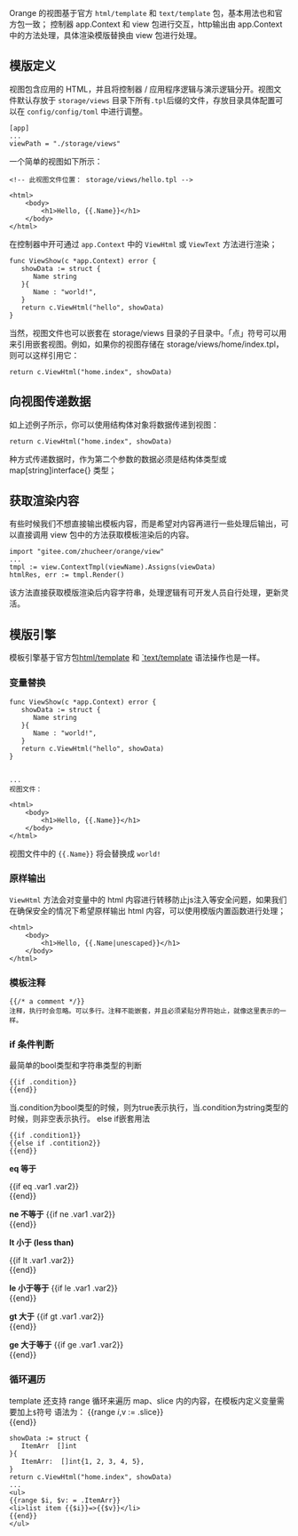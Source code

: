 Orange 的视图基于官方 `html/template` 和 `text/template` 包，基本用法也和官方包一致；
控制器 app.Context 和 view 包进行交互，http输出由 app.Context 中的方法处理，具体渲染模版替换由 view 包进行处理。

## 模版定义
视图包含应用的 HTML，并且将控制器 / 应用程序逻辑与演示逻辑分开。视图文件默认存放于 `storage/views` 目录下所有`.tpl`后缀的文件，存放目录具体配置可以在 `config/config/toml` 中进行调整。
```
[app]
...
viewPath = "./storage/views"
```


一个简单的视图如下所示：
```
<!-- 此视图文件位置： storage/views/hello.tpl -->

<html>
    <body>
        <h1>Hello, {{.Name}}</h1>
    </body>
</html>

```

在控制器中开可通过 `app.Context` 中的 `ViewHtml` 或 `ViewText` 方法进行渲染；
~~~
func ViewShow(c *app.Context) error {
   showData := struct {
      Name string
   }{
      Name : "world!",
   }
   return c.ViewHtml("hello", showData)
}
~~~

当然，视图文件也可以嵌套在 storage/views 目录的子目录中。「点」符号可以用来引用嵌套视图。例如，如果你的视图存储在 storage/views/home/index.tpl，则可以这样引用它：
```
return c.ViewHtml("home.index", showData)
```
## 向视图传递数据
如上述例子所示，你可以使用结构体对象将数据传递到视图：
```
return c.ViewHtml("home.index", showData)
```
种方式传递数据时，作为第二个参数的数据必须是结构体类型或 map[string]interface{} 类型；

## 获取渲染内容
有些时候我们不想直接输出模板内容，而是希望对内容再进行一些处理后输出，可以直接调用 view 包中的方法获取模板渲染后的内容。
~~~
import "gitee.com/zhucheer/orange/view"
...
tmpl := view.ContextTmpl(viewName).Assigns(viewData)
htmlRes, err := tmpl.Render()
~~~
该方法直接获取模版渲染后内容字符串，处理逻辑有可开发人员自行处理，更新灵活。

## 模版引擎
模板引擎基于官方包[html/template](https://studygolang.com/static/pkgdoc/pkg/html_template.htm) 和 [`text/template](https://studygolang.com/static/pkgdoc/pkg/text_template.htm) 语法操作也是一样。

### 变量替换
~~~
func ViewShow(c *app.Context) error {
   showData := struct {
      Name string
   }{
      Name : "world!",
   }
   return c.ViewHtml("hello", showData)
}


...
视图文件：

<html>
    <body>
        <h1>Hello, {{.Name}}</h1>
    </body>
</html>
~~~
视图文件中的 `{{.Name}}` 将会替换成 `world!`

### 原样输出
`ViewHtml` 方法会对变量中的 html 内容进行转移防止js注入等安全问题，如果我们在确保安全的情况下希望原样输出 html 内容，可以使用模版内置函数进行处理；

```
<html>
    <body>
        <h1>Hello, {{.Name|unescaped}}</h1>
    </body>
</html>
```
### 模板注释
~~~
{{/* a comment */}}
注释，执行时会忽略。可以多行。注释不能嵌套，并且必须紧贴分界符始止，就像这里表示的一样。
~~~


### if 条件判断
最简单的bool类型和字符串类型的判断
```
{{if .condition}}  
{{end}}  
```
当.condition为bool类型的时候，则为true表示执行，当.condition为string类型的时候，则非空表示执行。
else if嵌套用法
```
{{if .condition1}}  
{{else if .contition2}}  
{{end}}
```
**eq 等于**

{{if eq .var1 .var2}}  
{{end}}

**ne 不等于**
{{if ne .var1 .var2}}  
{{end}}

**lt 小于 (less than)**

{{if lt .var1 .var2}}  
{{end}}

**le 小于等于**
{{if le .var1 .var2}}  
{{end}}

**gt 大于**
{{if gt .var1 .var2}}  
{{end}}

**ge 大于等于**
{{if ge .var1 .var2}}  
{{end}}

### 循环遍历
template 还支持 range 循环来遍历 map、slice 内的内容，在模板内定义变量需要加上`$`符号
语法为：
{{range $i,$v := .slice}}  
{{end}}

~~~
showData := struct {
   ItemArr  []int
}{
   ItemArr:  []int{1, 2, 3, 4, 5},
}
return c.ViewHtml("home.index", showData)
...
<ul>
{{range $i, $v: = .ItemArr}}
<li>list item {{$i}}=>{{$v}}</li>
{{end}}
</ul>
~~~
